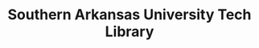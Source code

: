 ---
layout: repo
title: "Southern Arkansas University Tech Library"
id: 1128
permalink: repos/1128/
---